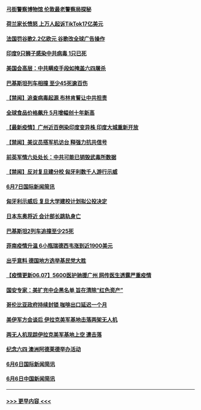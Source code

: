 #### [弓街警察博物馆 伦敦最老警察局探秘](../pages/prog202/a103137303.md?t=06080652) 
#### [荷兰家长愤怒 上万人起诉TikTok17亿美元](../pages/prog202/a103137243.md?t=06080652) 
#### [法国罚谷歌2.2亿欧元 谷歌改全球广告操作](../pages/prog202/a103137254.md?t=06080652) 
#### [印度9只狮子感染中共病毒 1只已死](../pages/prog202/a103137218.md?t=06080652) 
#### [美国会高层：中共瞒疫手段如掩盖六四屠杀](../pages/prog202/a103136542.md?t=06080652) 
#### [巴基斯坦列车相撞 至少45死逾百伤](../pages/prog202/a103137072.md?t=06080652) 
#### [【禁闻】追查病毒起源 布林肯誓让中共担责](../pages/prog202/a103137040.md?t=06080652) 
#### [全球食品价格飙升 5月增幅创十年新高](../pages/prog202/a103136978.md?t=06080652) 
#### [【最新疫情】广州近百例染印度变异株 印度大城重新开放](../pages/prog202/a103137053.md?t=06080652) 
#### [【禁闻】美议员搭军机访台 释强力抗共信号](../pages/prog202/a103137044.md?t=06080652) 
#### [前英军情六处处长：中共可能已销毁武毒所数据](../pages/prog202/a103136984.md?t=06080652) 
#### [【禁闻】反对复旦建分校 匈牙利数千人游行示威](../pages/prog202/a103137008.md?t=06080652) 
#### [6月7日国际新闻简讯](../pages/prog202/a103136838.md?t=06080652) 
#### [匈牙利示威后 复旦大学建校计划拟公投决定](../pages/prog202/a103136812.md?t=06080652) 
#### [日本东奥将近 会计部长跳轨身亡](../pages/prog202/a103136779.md?t=06080652) 
#### [巴基斯坦2列车追撞至少25死](../pages/prog202/a103136745.md?t=06080652) 
#### [菲南疫情升温 6小瓶瑞德西韦涨到近1900美元](../pages/prog202/a103136711.md?t=06080652) 
#### [出乎意料 德国地方选举基民党大胜](../pages/prog202/a103136693.md?t=06080652) 
#### [【疫情更新06.07】5600医护驰援广州 网传医生透露严重疫情](../pages/prog202/a103133785.md?t=06080652) 
#### [国安专家：美扩充中企黑名单 旨在清除“红色资产”](../pages/prog202/a103136634.md?t=06080652) 
#### [哥伦比亚政府持续封锁 咖啡出口延迟一个月](../pages/prog202/a103136597.md?t=06080652) 
#### [美伊军方会谈后 伊拉克美军基地击落两架无人机](../pages/prog202/a103136566.md?t=06080652) 
#### [两无人机现踪伊拉克美军基地上空 遭击落](../pages/prog202/a103136582.md?t=06080652) 
#### [纪念六四 澳洲阿德莱德举办活动](../pages/prog202/a103136540.md?t=06080652) 
#### [6月6日国际新闻简讯](../pages/prog202/a103136486.md?t=06080652) 
#### [6月6日中国新闻简讯](../pages/prog202/a103136470.md?t=06080652) 

----
#### [ >>> 更早内容 <<< ](../indexes/prog202-earlier.md)
